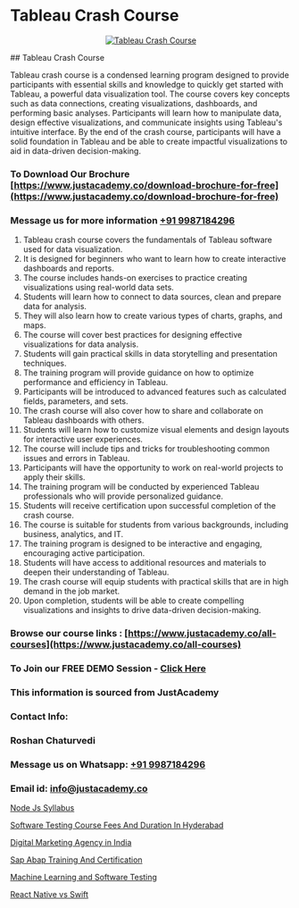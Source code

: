 # Tableau Crash Course

<p align="center">
  <a href="https://justacademy.co/course-detail/tableau-training">
    <img src="https://justacademy.co/storage2/course_image/1709718933_course_image.webp" alt="Tableau Crash Course">
  </a>
</p>
## Tableau Crash Course

Tableau crash course is a condensed learning program designed to provide participants with essential skills and knowledge to quickly get started with Tableau, a powerful data visualization tool. The course covers key concepts such as data connections, creating visualizations, dashboards, and performing basic analyses. Participants will learn how to manipulate data, design effective visualizations, and communicate insights using Tableau's intuitive interface. By the end of the crash course, participants will have a solid foundation in Tableau and be able to create impactful visualizations to aid in data-driven decision-making.
### To Download Our Brochure [https://www.justacademy.co/download-brochure-for-free](https://www.justacademy.co/download-brochure-for-free)
### Message us for more information [+91 9987184296](https://api.whatsapp.com/send?phone=919987184296)
1) Tableau crash course covers the fundamentals of Tableau software used for data visualization.
2) It is designed for beginners who want to learn how to create interactive dashboards and reports.
3) The course includes hands-on exercises to practice creating visualizations using real-world data sets.
4) Students will learn how to connect to data sources, clean and prepare data for analysis.
5) They will also learn how to create various types of charts, graphs, and maps.
6) The course will cover best practices for designing effective visualizations for data analysis.
7) Students will gain practical skills in data storytelling and presentation techniques.
8) The training program will provide guidance on how to optimize performance and efficiency in Tableau.
9) Participants will be introduced to advanced features such as calculated fields, parameters, and sets.
10) The crash course will also cover how to share and collaborate on Tableau dashboards with others.
11) Students will learn how to customize visual elements and design layouts for interactive user experiences.
12) The course will include tips and tricks for troubleshooting common issues and errors in Tableau.
13) Participants will have the opportunity to work on real-world projects to apply their skills.
14) The training program will be conducted by experienced Tableau professionals who will provide personalized guidance.
15) Students will receive certification upon successful completion of the crash course.
16) The course is suitable for students from various backgrounds, including business, analytics, and IT.
17) The training program is designed to be interactive and engaging, encouraging active participation.
18) Students will have access to additional resources and materials to deepen their understanding of Tableau.
19) The crash course will equip students with practical skills that are in high demand in the job market.
20) Upon completion, students will be able to create compelling visualizations and insights to drive data-driven decision-making.

### Browse our course links : [https://www.justacademy.co/all-courses](https://www.justacademy.co/all-courses) 
### To Join our FREE DEMO Session - [Click Here](https://www.justacademy.co/register-for-course-demo)


### This information is sourced from JustAcademy
### Contact Info:
### Roshan Chaturvedi
### Message us on Whatsapp: [+91 9987184296](https://api.whatsapp.com/send?phone=919987184296)
### Email id: [info@justacademy.co](mailto:info@justacademy.co)
                
[Node Js Syllabus](https://www.linkedin.com/pulse/node-js-syllabus-justacademy-cupertino-v1clc?trackingId=bKu%2Bx%2BKYLXCEKo3Zv41oKg%3D%3D&lipi=urn%3Ali%3Apage%3Ad_flagship3_company_admin%3BgBhGnALRQwW8mE6l8mJTTg%3D%3D)

[Software Testing Course Fees And Duration In Hyderabad](https://www.linkedin.com/pulse/software-testing-course-fees-duration-hyderabad-c4roc?trackingId=feLNpuyunzaNenAAsEa9Ow%3D%3D&lipi=urn%3Ali%3Apage%3Ad_flagship3_company_admin%3Bs5%2FvGqECTA%2BmpH%2FwcWkKiQ%3D%3D)

[Digital Marketing Agency in India](https://medium.com/@ranemanish460/digital-marketing-agency-in-india-6d3d8ac9fe0e)

[Sap Abap Training And Certification](https://medium.com/@namusn/sap-abap-training-and-certification-d71883376039)

[Machine Learning and Software Testing](https://justacademyin.github.io/justacademy/machine-learning-and-software-testing)

[React Native vs Swift](https://justacademyin.github.io/justacademy/react-native-vs-swift)

